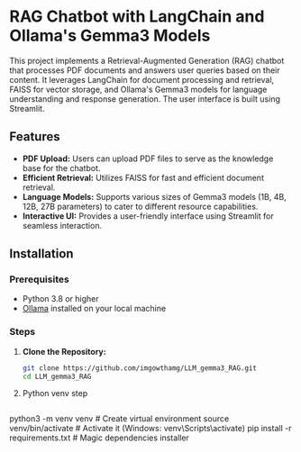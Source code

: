 # RAG Chatbot with LangChain and Ollama's Gemma3 Models

This project implements a Retrieval-Augmented Generation (RAG) chatbot that processes PDF documents and answers user queries based on their content. It leverages LangChain for document processing and retrieval, FAISS for vector storage, and Ollama's Gemma3 models for language understanding and response generation. The user interface is built using Streamlit.

## Features

- **PDF Upload:** Users can upload PDF files to serve as the knowledge base for the chatbot.
- **Efficient Retrieval:** Utilizes FAISS for fast and efficient document retrieval.
- **Language Models:** Supports various sizes of Gemma3 models (1B, 4B, 12B, 27B parameters) to cater to different resource capabilities.
- **Interactive UI:** Provides a user-friendly interface using Streamlit for seamless interaction.

## Installation

### Prerequisites

- Python 3.8 or higher
- [Ollama](https://ollama.ai/) installed on your local machine

### Steps

1. **Clone the Repository:**

   ```bash
   git clone https://github.com/imgowthamg/LLM_gemma3_RAG.git
   cd LLM_gemma3_RAG
2. Python venv step
    ```bash
  python3 -m venv venv  # Create virtual environment
  source venv/bin/activate  # Activate it (Windows: venv\Scripts\activate)
  pip install -r requirements.txt  # Magic dependencies installer
